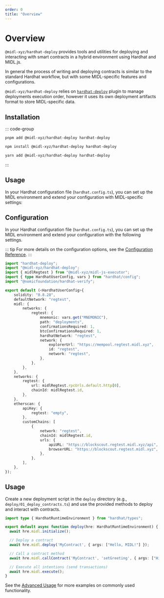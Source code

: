 ```yaml
---
order: 0
title: "Overview"
---
```


# Overview

`@midl-xyz/hardhat-deploy` provides tools and utilities for deploying and interacting with smart contracts in a hybrid environment using Hardhat and MIDL.js. 

In general the process of writing and deploying contracts is similar to the standard Hardhat workflow, but with some MIDL-specific features and configurations.

`@midl-xyz/hardhat-deploy` relies on [`hardhat-deploy`](https://github.com/wighawag/hardhat-deploy) plugin to manage deployments execution order, however it uses its own deployment artifacts format to store MIDL-specific data.


## Installation

::: code-group 
```bash [pnpm]
pnpm add @midl-xyz/hardhat-deploy hardhat-deploy
```

```bash [npm]
npm install @midl-xyz/hardhat-deploy hardhat-deploy
```

```bash [yarn]
yarn add @midl-xyz/hardhat-deploy hardhat-deploy
```
:::


## Usage

In your Hardhat configuration file (`hardhat.config.ts`), you can set up the MIDL environment and extend your configuration with MIDL-specific settings:


## Configuration

In your Hardhat configuration file (`hardhat.config.ts`), you can set up the MIDL environment and extend your configuration with the following settings.

::: tip
For more details on the configuration options, see the [Configuration Reference](./config.md).
:::


```ts
import "hardhat-deploy";
import "@midl-xyz/hardhat-deploy";
import { midlRegtest } from "@midl-xyz/midl-js-executor";
import { type HardhatUserConfig, vars } from "hardhat/config";
import "@nomicfoundation/hardhat-verify";

export default (<HardhatUserConfig>{
	solidity: "0.8.28",
	defaultNetwork: "regtest",
	midl: {
		networks: {
			regtest: {
				mnemonic: vars.get("MNEMONIC"),
				path: "deployments",
				confirmationsRequired: 1,
				btcConfirmationsRequired: 1,
				hardhatNetwork: "regtest",
				network: {
					explorerUrl: "https://mempool.regtest.midl.xyz",
					id: "regtest",
					network: "regtest",
				},
			},
		},
	},
	networks: {
		regtest: {
			url: midlRegtest.rpcUrls.default.http[0],
			chainId: midlRegtest.id,
		},
	},
	etherscan: {
		apiKey: {
			regtest: "empty",
		},
		customChains: [
			{
				network: "regtest",
				chainId: midlRegtest.id,
				urls: {
					apiURL: "https://blockscout.regtest.midl.xyz/api",
					browserURL: "https://blockscout.regtest.midl.xyz",
				},
			},
		],
	},
});
```

## Usage

Create a new deployment script in the `deploy` directory (e.g., `deploy/01_deploy_contracts.ts`) and use the provided methods to deploy and interact with contracts.


```ts
import type { HardhatRuntimeEnvironment } from "hardhat/types";

export default async function deploy(hre: HardhatRuntimeEnvironment) {
  await hre.midl.initialize();

  // Deploy a contract
  await hre.midl.deploy('MyContract', { args: ["Hello, MIDL!"] });

  // Call a contract method
  await hre.midl.callContract('MyContract', 'setGreeting', { args: ["Hi!"] });

  // Execute all intentions (send transactions)
  await hre.midl.execute();
}
```

See the [Advanced Usage](./advanced-usage.md) for more examples on commonly used functionality.

